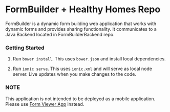 FormBuilder + Healthy Homes Repo
===========

FormBuilder is a dynamic form building web application that works with dynamic forms and provides sharing functionality. It communicates to a Java Backend located in FormBuilderBackend repo.

### Getting Started
1. Run `bower install`. This uses `bower.json` and install local dependencies.

2. Run `ionic serve`. This uses `ionic.xml` and will serve as local node server. Live updates when you make changes to the code.

### NOTE
This application is not intended to be deployed as a mobile application. Please use [Form Viewer App](https://github.com/DataAnalyticsinStudentHands/FormViewerApp) instead.
